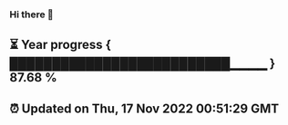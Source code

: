 ### Hi there 👋
⏳ Year progress { ██████████████████████████▁▁▁▁ } 87.68 %
---
⏰ Updated on Thu, 17 Nov 2022 00:51:29 GMT
---
